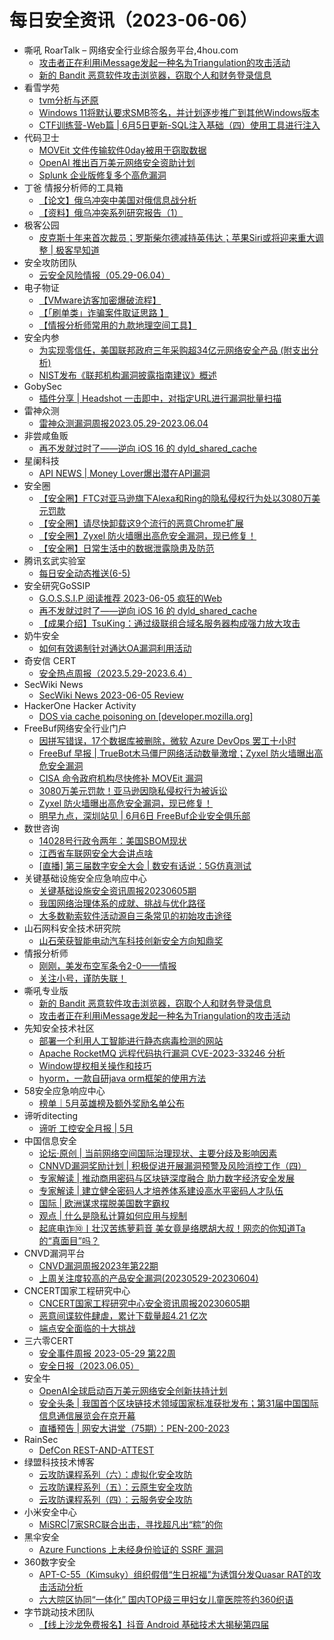 # 每日安全资讯（2023-06-06）

- 嘶吼 RoarTalk – 网络安全行业综合服务平台,4hou.com
  - [攻击者正在利用iMessage发起一种名为Triangulation的攻击活动](https://www.4hou.com/posts/xz1E)
  - [新的 Bandit 恶意软件攻击浏览器，窃取个人和财务登录信息](https://www.4hou.com/posts/po2m)
- 看雪学苑
  - [tvm分析与还原](https://mp.weixin.qq.com/s?__biz=MjM5NTc2MDYxMw==&mid=2458506045&idx=1&sn=be96acc1a2a8a141e81d83a89078c8f2&chksm=b18ee3b786f96aa1671a0da523ad84be5d9e58b6afe18ab3b36f89a120667df233b62b5c2162&scene=58&subscene=0#rd)
  - [Windows 11将默认要求SMB签名，并计划逐步推广到其他Windows版本](https://mp.weixin.qq.com/s?__biz=MjM5NTc2MDYxMw==&mid=2458506045&idx=2&sn=b126cce28653ec92499eb81377c8953b&chksm=b18ee3b786f96aa1e89f743f145a1bf5e47942da275dddb4fb61b70ffc05f40466df3523cccc&scene=58&subscene=0#rd)
  - [CTF训练营-Web篇 | 6月5日更新-SQL注入基础（四）使用工具进行注入](https://mp.weixin.qq.com/s?__biz=MjM5NTc2MDYxMw==&mid=2458506045&idx=3&sn=d7b4aa1ed37b039b3a82ad87ab890b27&chksm=b18ee3b786f96aa178f0d255c6eacdcdd6454e51c02a09dbf44bb42761c7b3875e8c15619b52&scene=58&subscene=0#rd)
- 代码卫士
  - [MOVEit 文件传输软件0day被用于窃取数据](https://mp.weixin.qq.com/s?__biz=MzI2NTg4OTc5Nw==&mid=2247516660&idx=1&sn=bb8f16701a800011a7e9bc8857cd59d2&chksm=ea94b09edde33988e2fee2cb9c23d0031149201a1722cfabc8899b76b31016a44a835836d8a9&scene=58&subscene=0#rd)
  - [OpenAI 推出百万美元网络安全资助计划](https://mp.weixin.qq.com/s?__biz=MzI2NTg4OTc5Nw==&mid=2247516660&idx=2&sn=839156f2f23ad17be391f34e3e061776&chksm=ea94b09edde339883eb1a5eafb1f46f62ae313cbb5a10d781ab1341edf4801c2db3d1cadafd1&scene=58&subscene=0#rd)
  - [Splunk 企业版修复多个高危漏洞](https://mp.weixin.qq.com/s?__biz=MzI2NTg4OTc5Nw==&mid=2247516660&idx=3&sn=50c590fbcde8660028cb962e1ee37397&chksm=ea94b09edde33988842895577616f04e287bb0a7c46caf92527cd2429f348583f32f77e7c6c9&scene=58&subscene=0#rd)
- 丁爸 情报分析师的工具箱
  - [【论文】俄乌冲突中美国对俄信息战分析](https://mp.weixin.qq.com/s?__biz=MzI2MTE0NTE3Mw==&mid=2651136714&idx=1&sn=31cb2607fefff2a0cc540a068f048fc2&chksm=f1af55f0c6d8dce6373d7873672eac6ae6e08d49e5f0e8dbb6cffd2b32147bcf83191cf522c0&scene=58&subscene=0#rd)
  - [【资料】俄乌冲突系列研究报告（1）](https://mp.weixin.qq.com/s?__biz=MzI2MTE0NTE3Mw==&mid=2651136714&idx=2&sn=0dcb7ea7baa74ba054b03ea83d2aaaf0&chksm=f1af55f0c6d8dce67aa5ce63eb71b88168356f6007be6ef9bf84beaefd71294625b481cbaa3a&scene=58&subscene=0#rd)
- 极客公园
  - [皮克斯十年来首次裁员；罗斯柴尔德减持英伟达；苹果Siri或将迎来重大调整 | 极客早知道](https://mp.weixin.qq.com/s?__biz=MTMwNDMwODQ0MQ==&mid=2652994753&idx=1&sn=9f8995db6e7875d0f69d10bac96aaf47&chksm=7e540177492388619fa202a77516797db3533f3417960662bb5b0040a9e7f65dc128de4bc35b&scene=58&subscene=0#rd)
- 安全攻防团队
  - [​云安全风险情报（05.29-06.04）](https://mp.weixin.qq.com/s?__biz=MzkzNTI4NjU1Mw==&mid=2247484238&idx=1&sn=daeff95eeb391504f54544d687da1282&chksm=c2b10138f5c6882e2c8132c9791d00fe0bb9b424aa31ce82ff71eea7e0336cd2b3ba0c483abb&scene=58&subscene=0#rd)
- 电子物证
  - [【VMware访客加密爆破流程】](https://mp.weixin.qq.com/s?__biz=MzAwNDcwMDgzMA==&mid=2651045656&idx=1&sn=46c2afa2ad093e37fb428d17fd09b771&chksm=80d0f0e9b7a779fffc56437fc54ea3d64c4788e0f6bc7439b7b91052a6897a76dc9f88c9c99f&scene=58&subscene=0#rd)
  - [【「刷单类」诈骗案件取证思路 】](https://mp.weixin.qq.com/s?__biz=MzAwNDcwMDgzMA==&mid=2651045656&idx=2&sn=6c8623d5a6a6bfe6899ad8da2ff8295c&chksm=80d0f0e9b7a779ff1f1facff249e920b81a36ceb3868d8f731cb4f308acb7fd0a091ff2188e1&scene=58&subscene=0#rd)
  - [【情报分析师常用的九款地理空间工具】](https://mp.weixin.qq.com/s?__biz=MzAwNDcwMDgzMA==&mid=2651045656&idx=3&sn=0611b2e3719eb2f870ce25a88baae796&chksm=80d0f0e9b7a779ffa4d2c5d660de959e54b02375de0a59c81a69c81fa3817fe4f519eb0ec384&scene=58&subscene=0#rd)
- 安全内参
  - [为实现零信任，美国联邦政府三年采购超34亿元网络安全产品 (附支出分析)](https://mp.weixin.qq.com/s?__biz=MzI4NDY2MDMwMw==&mid=2247508776&idx=1&sn=e89616eaf2a47c00d2d731f6dbc66899&chksm=ebfae408dc8d6d1e6601f30d627eeb5a6600d71b0bda73a0609f17c9a43b91bf606668a104fd&scene=58&subscene=0#rd)
  - [NIST发布《联邦机构漏洞披露指南建议》概述](https://mp.weixin.qq.com/s?__biz=MzI4NDY2MDMwMw==&mid=2247508776&idx=2&sn=9495bc8c7adadd8558fd1cabf57bdae7&chksm=ebfae408dc8d6d1e11c3e0c29506e39c020de81e8b7d661ec4392b9ff8223dede92023882903&scene=58&subscene=0#rd)
- GobySec
  - [插件分享 | Headshot ⼀击即中，对指定URL进行漏洞批量扫描](https://mp.weixin.qq.com/s?__biz=MzI4MzcwNTAzOQ==&mid=2247528693&idx=1&sn=6ade045bffc6e92ddc565c2d85332670&chksm=eb849b55dcf3124309380646766b6335752e451b00903f90738c7b25b11d6000fe02ceef04ae&scene=58&subscene=0#rd)
- 雷神众测
  - [雷神众测漏洞周报2023.05.29-2023.06.04](https://mp.weixin.qq.com/s?__biz=MzI0NzEwOTM0MA==&mid=2652502060&idx=1&sn=6929690d91581f8ab424c0004fea7d22&chksm=f2585b9fc52fd2890680143756ddb1b883c4b4e5cce096f91a49a6d0c21c2a5de33d0bae3396&scene=58&subscene=0#rd)
- 非尝咸鱼贩
  - [再不发就过时了——逆向 iOS 16 的 dyld_shared_cache](https://mp.weixin.qq.com/s?__biz=Mzk0NDE3MTkzNQ==&mid=2247484849&idx=1&sn=5bce36a46f47434ec07639d38d3a965c&chksm=c329fb41f45e725717b08c4c1f413a516cabfd24576cbf4a5b38d5d2e96f378c2774f6428915&scene=58&subscene=0#rd)
- 星阑科技
  - [API NEWS | Money Lover爆出潜在API漏洞](https://mp.weixin.qq.com/s?__biz=Mzg5NjEyMjA5OQ==&mid=2247497798&idx=1&sn=daf1fc65869ccd862c91e434ca16271b&chksm=c00755daf770dccced4def1e57cb98469665a2c1e19999249fe6f4a11e5ba20a8b60b8140d71&scene=58&subscene=0#rd)
- 安全圈
  - [【安全圈】FTC对亚马逊旗下Alexa和Ring的隐私侵权行为处以3080万美元罚款](https://mp.weixin.qq.com/s?__biz=MzIzMzE4NDU1OQ==&mid=2652036152&idx=1&sn=fbed0a60eb238b104bd801cec69ab1a7&chksm=f36ff078c418796e59a1e282261e12b35688f108509c06356a8444c4b842a2c29eafe898c1ed&scene=58&subscene=0#rd)
  - [【安全圈】请尽快卸载这9个流行的恶意Chrome扩展](https://mp.weixin.qq.com/s?__biz=MzIzMzE4NDU1OQ==&mid=2652036152&idx=2&sn=93234a58013112f3d3fe1a1356da1b5b&chksm=f36ff078c418796e2e4a25ae7e59d434b58cde16152752745f4b0362599226fc153a0a54b214&scene=58&subscene=0#rd)
  - [【安全圈】Zyxel 防火墙曝出高危安全漏洞，现已修复！](https://mp.weixin.qq.com/s?__biz=MzIzMzE4NDU1OQ==&mid=2652036152&idx=3&sn=9163239840bff6cae8450825d8a26a6d&chksm=f36ff078c418796ead7b5dfe1e8c586707324f762c313022db9846624693594c237f62eaa0d7&scene=58&subscene=0#rd)
  - [【安全圈】日常生活中的数据泄露隐患及防范](https://mp.weixin.qq.com/s?__biz=MzIzMzE4NDU1OQ==&mid=2652036152&idx=4&sn=98864bea203281487541f7420253b594&chksm=f36ff078c418796e3ca68cd15fce438b5166db003085e0650070921f256eb276fb3ce4d21418&scene=58&subscene=0#rd)
- 腾讯玄武实验室
  - [每日安全动态推送(6-5)](https://mp.weixin.qq.com/s?__biz=MzA5NDYyNDI0MA==&mid=2651959002&idx=1&sn=7d8c94798041361115c4095fda23a136&chksm=8baece45bcd9475376e675367e7a9198d133ae1bd2e2c0369734e471f68d7e3fe9ab12f26f30&scene=58&subscene=0#rd)
- 安全研究GoSSIP
  - [G.O.S.S.I.P 阅读推荐 2023-06-05 疯狂的Web](https://mp.weixin.qq.com/s?__biz=Mzg5ODUxMzg0Ng==&mid=2247495433&idx=1&sn=22121e325b4c6f49c3d23be509abdc0b&chksm=c063c1d0f71448c6c6c4ce53744e49b02b1eff2fe0e7084ed4c9a3a5744a943fdfe59639dea4&scene=58&subscene=0#rd)
  - [再不发就过时了——逆向 iOS 16 的 dyld_shared_cache](https://mp.weixin.qq.com/s?__biz=Mzg5ODUxMzg0Ng==&mid=2247495433&idx=2&sn=7108365a20b8bc2606e361e14d2fdf9c&chksm=c063c1d0f71448c6b7db272856fe15a6e934dfaa085ee7bf41c65cd38330d708cf1178d531d6&scene=58&subscene=0#rd)
  - [【成果介绍】TsuKing：通过级联组合域名服务器构成强力放大攻击](https://mp.weixin.qq.com/s?__biz=Mzg5ODUxMzg0Ng==&mid=2247495433&idx=3&sn=f04f4b53a3646fd28d11d633ed93f32e&chksm=c063c1d0f71448c6c199aa7049390c688fdc3f9a59988511f62966b7af584e284f82f9ef717e&scene=58&subscene=0#rd)
- 奶牛安全
  - [如何有效遏制针对通达OA漏洞利用活动](https://mp.weixin.qq.com/s?__biz=MzU4NjY0NTExNA==&mid=2247489533&idx=1&sn=907a9c32adbf3699efa7bfd7d1fb25ae&chksm=fdf97ce8ca8ef5fe204bd7d7218465b5acf993f9639b1227cfb82c59e57a4e031a745181a698&scene=58&subscene=0#rd)
- 奇安信 CERT
  - [安全热点周报（2023.5.29-2023.6.4）](https://mp.weixin.qq.com/s?__biz=MzU5NDgxODU1MQ==&mid=2247498732&idx=1&sn=524d45ada5eae434b064ee51fc25d730&chksm=fe79df74c90e566290a37269cd109d1991d6b8a6172460a68ad137f63c51ad786a883d7e7f7d&scene=58&subscene=0#rd)
- SecWiki News
  - [SecWiki News 2023-06-05 Review](http://www.sec-wiki.com/?2023-06-05)
- HackerOne Hacker Activity
  - [DOS via cache poisoning on [developer.mozilla.org]](https://hackerone.com/reports/1976449)
- FreeBuf网络安全行业门户
  - [因拼写错误，17个数据库被删除，微软 Azure DevOps 罢工十小时](https://www.freebuf.com/news/368550.html)
  - [FreeBuf 早报 | TrueBot木马僵尸网络活动数量激增；Zyxel 防火墙曝出高危安全漏洞](https://www.freebuf.com/news/368511.html)
  - [CISA 命令政府机构尽快修补 MOVEit 漏洞](https://www.freebuf.com/news/368491.html)
  - [3080万美元罚款！亚马逊因隐私侵权行为被诉讼](https://www.freebuf.com/news/368490.html)
  - [Zyxel 防火墙曝出高危安全漏洞，现已修复！](https://www.freebuf.com/news/368489.html)
  - [明早九点，深圳站见 | 6月6日 FreeBuf企业安全俱乐部](https://www.freebuf.com/fevents/368468.html)
- 数世咨询
  - [14028号行政令两年：美国SBOM现状](https://mp.weixin.qq.com/s?__biz=MzkxNzA3MTgyNg==&mid=2247498332&idx=1&sn=b2e0dec34baf81eaa319015f72bd0597&chksm=c14488e1f63301f7c7810df63217a3bb6c4a6e83350f7cf4cf7d626472632e50022535369bfe&scene=58&subscene=0#rd)
  - [江西省车联网安全大会讲点啥](https://mp.weixin.qq.com/s?__biz=MzkxNzA3MTgyNg==&mid=2247498332&idx=2&sn=1a88c88e3d984da6301863445e94d809&chksm=c14488e1f63301f719a0e7361456607817221904440628aa4abc3763fcb23699349c18cb6f8d&scene=58&subscene=0#rd)
  - [[直播] 第三届数字安全大会 | 数安有话说：5G仿真测试](https://mp.weixin.qq.com/s?__biz=MzkxNzA3MTgyNg==&mid=2247498332&idx=3&sn=9edb4eba61fe89911e92aaee97aaeef0&chksm=c14488e1f63301f754672528ac3b41f85a941469aa3eb60f13a3b4a8d3fef356823b6daf5697&scene=58&subscene=0#rd)
- 关键基础设施安全应急响应中心
  - [关键基础设施安全资讯周报20230605期](https://mp.weixin.qq.com/s?__biz=MzkyMzAwMDEyNg==&mid=2247537752&idx=1&sn=d0fae0daa41069f6f6ad3978f4b2b15e&chksm=c1e9d809f69e511f3f47ac6a4a55a05d7046ec5532a6e222108f7543f2dd6a63f08b113637aa&scene=58&subscene=0#rd)
  - [我国网络治理体系的成就、挑战与优化路径](https://mp.weixin.qq.com/s?__biz=MzkyMzAwMDEyNg==&mid=2247537752&idx=2&sn=c3316d48b82ad3045683fada89ec1124&chksm=c1e9d809f69e511f1ee4df685191f7e6b83bb264e0385fbb33bd425c421fb895f1d7059ce117&scene=58&subscene=0#rd)
  - [大多数勒索软件活动源自三条常见的初始攻击途径](https://mp.weixin.qq.com/s?__biz=MzkyMzAwMDEyNg==&mid=2247537752&idx=3&sn=f53f9b771063578e46b83cb71c23a780&chksm=c1e9d809f69e511f0c934016fd4edd77ffcef02ad6754d6939fccee70f0877f3bcfc61f3114b&scene=58&subscene=0#rd)
- 山石网科安全技术研究院
  - [山石荣获智能电动汽车科技创新安全方向知鼎奖](https://mp.weixin.qq.com/s?__biz=MzUzMDUxNTE1Mw==&mid=2247501359&idx=1&sn=536c2800d0c0a12e51dcf1fb41e72325&chksm=fa521391cd259a8787acdd5c829aa235275757bec715691092b631014079e42f2f1eb4256c3a&scene=58&subscene=0#rd)
- 情报分析师
  - [刚刚，美发布空军条令2-0——情报](https://mp.weixin.qq.com/s?__biz=MzA3Mjc1MTkwOA==&mid=2650531742&idx=1&sn=3754fc21c7f1864f952109217e17fe72&chksm=8716c9d5b06140c33343d16fbae39c1d4b8be82c730be8169e34a7cee11d9efbd7c841e5a951&scene=58&subscene=0#rd)
  - [关注小号，谨防失联！](https://mp.weixin.qq.com/s?__biz=MzA3Mjc1MTkwOA==&mid=2650531742&idx=2&sn=713f2317c1b0085e83bdeb7cdd982987&chksm=8716c9d5b06140c393f80dc01421f3eb01724b4db06d4daff108e393122a65cc7f1406e7aa09&scene=58&subscene=0#rd)
- 嘶吼专业版
  - [新的 Bandit 恶意软件攻击浏览器，窃取个人和财务登录信息](https://mp.weixin.qq.com/s?__biz=MzI0MDY1MDU4MQ==&mid=2247562228&idx=1&sn=263505a64e8c2939c3d382e07983c287&chksm=e91423cede63aad8f0657eb30f3544a169a5ffadfa5241902f2daf66e472c25990062495de4e&scene=58&subscene=0#rd)
  - [攻击者正在利用iMessage发起一种名为Triangulation的攻击活动](https://mp.weixin.qq.com/s?__biz=MzI0MDY1MDU4MQ==&mid=2247562228&idx=2&sn=9033ab379895b76975e7ff9be4a1e212&chksm=e91423cede63aad8cc60d9765d7a4c9653c61ff861552c8c1b376a377fb085e2cd528dc169f2&scene=58&subscene=0#rd)
- 先知安全技术社区
  - [部署一个利用人工智能进行静态病毒检测的网站](https://xz.aliyun.com/t/12590)
  - [Apache RocketMQ 远程代码执行漏洞 CVE-2023-33246 分析](https://xz.aliyun.com/t/12589)
  - [Window提权相关操作和技巧](https://xz.aliyun.com/t/12588)
  - [hyorm，一款自研java orm框架的使用方法](https://xz.aliyun.com/t/12587)
- 58安全应急响应中心
  - [榜单｜5月英雄榜及额外奖励名单公布](https://mp.weixin.qq.com/s?__biz=MzU4NTMzNjU4Mw==&mid=2247489895&idx=1&sn=abe5122198ded1ad681387c983e31b8b&chksm=fd8d4b0fcafac219fdbc9baa45c44c6565874a6f218b58135c86a14fdd860e5d30a9bc8bae80&scene=58&subscene=0#rd)
- 谛听ditecting
  - [谛听 工控安全月报 | 5月](https://mp.weixin.qq.com/s?__biz=MzU3MzQyOTU0Nw==&mid=2247489257&idx=1&sn=fb71f574b459855539d8fc906917f01e&chksm=fcc094adcbb71dbb5adc586900959f01638e8d8b59f8a7b3e77dfb368b1e155b40758000ba2c&scene=58&subscene=0#rd)
- 中国信息安全
  - [论坛·原创 | 当前网络空间国际治理现状、主要分歧及影响因素](https://mp.weixin.qq.com/s?__biz=MzA5MzE5MDAzOA==&mid=2664185600&idx=1&sn=c25261a45a5c8a0656f054f36ab3438f&chksm=8b593df9bc2eb4efe5defc4194ded13c9b3afa61c517c21f3aa42e2bea1c06559176fb4f2a66&scene=58&subscene=0#rd)
  - [CNNVD漏洞奖励计划 | 积极促进开展漏洞预警及风险消控工作（四）](https://mp.weixin.qq.com/s?__biz=MzA5MzE5MDAzOA==&mid=2664185600&idx=2&sn=01eeff48ab0ee85e4d02674ec543c7ca&chksm=8b593df9bc2eb4ef61e32fd797976961b17a1f07ac2baa8eaec2daa59645516de245b4dc5f47&scene=58&subscene=0#rd)
  - [专家解读 | 推动商用密码与区块链深度融合 助力数字经济安全发展](https://mp.weixin.qq.com/s?__biz=MzA5MzE5MDAzOA==&mid=2664185600&idx=3&sn=5ac20d1f5cc792c4f36badea48d29161&chksm=8b593df9bc2eb4efa53ff6d71106d3c1f1490ab60fc0da4b04a099aa7d4ffcdd619e2b0fe37e&scene=58&subscene=0#rd)
  - [专家解读 | 建立健全密码人才培养体系建设高水平密码人才队伍](https://mp.weixin.qq.com/s?__biz=MzA5MzE5MDAzOA==&mid=2664185600&idx=4&sn=ebe61cd391952a53edbe93ecd61d5c79&chksm=8b593df9bc2eb4ef87259206bc5e82412fbdf35591d0b52d4a7a2c3c7d91dc65ab0ec73c1a53&scene=58&subscene=0#rd)
  - [国际 | 欧洲谋求摆脱美国数字霸权](https://mp.weixin.qq.com/s?__biz=MzA5MzE5MDAzOA==&mid=2664185600&idx=5&sn=d2dc94f118e8cb8b962f39d74b6ad284&chksm=8b593df9bc2eb4ef088248ce14f9078ebb823e16fdb228c646115de6b4b91bf9ab6149601d86&scene=58&subscene=0#rd)
  - [观点 | 什么是隐私计算如何应用与规制](https://mp.weixin.qq.com/s?__biz=MzA5MzE5MDAzOA==&mid=2664185600&idx=6&sn=4ee6576fde9e31603605d47c4680440d&chksm=8b593df9bc2eb4ef23eebe47cc38d79797cfe2261ed90e352c0338a1ded25b8ba89f68598ecc&scene=58&subscene=0#rd)
  - [起底电诈⑩丨壮汉苦练萝莉音 美女竟是络腮胡大叔！网恋的你知道Ta的“真面目”吗？](https://mp.weixin.qq.com/s?__biz=MzA5MzE5MDAzOA==&mid=2664185600&idx=7&sn=1a849e7a226895c4a21f331c3ae2cab8&chksm=8b593df9bc2eb4efb4e47681d23a158f36eba47ad2293234e06cc904fa47bbe6bfe60c86a21d&scene=58&subscene=0#rd)
- CNVD漏洞平台
  - [CNVD漏洞周报2023年第22期](https://mp.weixin.qq.com/s?__biz=MzU3ODM2NTg2Mg==&mid=2247493425&idx=1&sn=406ab215c90ab5ba821c661849e7d7d4&chksm=fd74d7f8ca035eeece1684ce08d327d4c6d3e0a0774d06ea96473378d48e01f6fba54319f30a&scene=58&subscene=0#rd)
  - [上周关注度较高的产品安全漏洞(20230529-20230604)](https://mp.weixin.qq.com/s?__biz=MzU3ODM2NTg2Mg==&mid=2247493425&idx=2&sn=7da59f3af3a967322f4ac1c66ee5da15&chksm=fd74d7f8ca035eee1caa9a20e5351382d9c1e67949b5662adcca791a4cf466777ad7c20ea7bc&scene=58&subscene=0#rd)
- CNCERT国家工程研究中心
  - [CNCERT国家工程研究中心安全资讯周报20230605期](https://mp.weixin.qq.com/s?__biz=MzUzNDYxOTA1NA==&mid=2247537858&idx=1&sn=8c34c70e7dba4604241e405927a7f362&chksm=fa93e203cde46b15db2dbf44ef729f2a58e78d2ca89dac3c228ab135fe36226765be12815635&scene=58&subscene=0#rd)
  - [恶意间谍软件肆虐，累计下载量超4.21 亿次](https://mp.weixin.qq.com/s?__biz=MzUzNDYxOTA1NA==&mid=2247537858&idx=2&sn=675df5158fbfebfeeca519fd34ddee4b&chksm=fa93e203cde46b15cc8831c9d4274da3891db596ec07dfc570f16cf323c527f459d16ef0ed80&scene=58&subscene=0#rd)
  - [端点安全面临的十大挑战](https://mp.weixin.qq.com/s?__biz=MzUzNDYxOTA1NA==&mid=2247537858&idx=3&sn=92b4ee26fc362630086a5f530e1edc96&chksm=fa93e203cde46b158ab12a90264ce948d2aa799e5824128434c63be52e7ff81fc79e84f36455&scene=58&subscene=0#rd)
- 三六零CERT
  - [安全事件周报 2023-05-29 第22周](https://mp.weixin.qq.com/s?__biz=MzU5MjEzOTM3NA==&mid=2247492198&idx=1&sn=09cb9fee92e46d32d4e5b8a780a2d0cd&chksm=fe26e767c9516e7146a7d10de256f0f5298c79f6d8f11f48749508865e41469ee1f5aa3a001d&scene=58&subscene=0#rd)
  - [安全日报（2023.06.05）](https://mp.weixin.qq.com/s?__biz=MzU5MjEzOTM3NA==&mid=2247492198&idx=2&sn=b540006781dc694d3c68ead8cdca3daf&chksm=fe26e767c9516e715ea99a3cd60993e5184e8b93a49fb22164997e6631836800fb597d4cf57a&scene=58&subscene=0#rd)
- 安全牛
  - [OpenAI全球启动百万美元网络安全创新扶持计划](https://mp.weixin.qq.com/s?__biz=MjM5Njc3NjM4MA==&mid=2651124226&idx=1&sn=f1785456fd86159574d2adc924a544cd&chksm=bd1442d18a63cbc779331fac8e7ad3915aad65e1fe42a92c94e5ee5f2f58345ed72755762d36&scene=58&subscene=0#rd)
  - [安全头条 | 我国首个区块链技术领域国家标准获批发布；第31届中国国际信息通信展览会在京开幕](https://mp.weixin.qq.com/s?__biz=MjM5Njc3NjM4MA==&mid=2651124226&idx=2&sn=afa4f83a3290b4c816e258daaed4fe80&chksm=bd1442d18a63cbc765c734d17ae012ce7f8d3f100b9f7a7ddd42594b3517aa48b30d61901af5&scene=58&subscene=0#rd)
  - [直播预告 | 网安大讲堂（75期）：PEN-200-2023](https://mp.weixin.qq.com/s?__biz=MjM5Njc3NjM4MA==&mid=2651124226&idx=3&sn=869b1a635152cdfff24d8705458fa4f1&chksm=bd1442d18a63cbc70535a9444ee69e26b72ebb6bc1c168ae7bff52a164b7b2a67d5678e7560a&scene=58&subscene=0#rd)
- RainSec
  - [DefCon  REST-AND-ATTEST](https://mp.weixin.qq.com/s?__biz=Mzg3NzczOTA3OQ==&mid=2247485935&idx=1&sn=5aa99f2de3b4e4c8c53ff8515e84275a&chksm=cf1f24c7f868add1ce32170969a12439d1c6af7fbbe0d3f27143a7cd9720f340ec39bf6abc97&scene=58&subscene=0#rd)
- 绿盟科技技术博客
  - [云攻防课程系列（六）：虚拟化安全攻防](http://blog.nsfocus.net/virtual/)
  - [云攻防课程系列（五）：云原生安全攻防](http://blog.nsfocus.net/cloud-3/)
  - [云攻防课程系列（四）：云服务安全攻防](http://blog.nsfocus.net/cloudservice/)
- 小米安全中心
  - [MiSRC|7家SRC联合出击，寻找超凡出“粽”的你](https://mp.weixin.qq.com/s?__biz=MzI2NzI2OTExNA==&mid=2247514895&idx=1&sn=9ce7b4af6d8f374c7736185cca59954c&chksm=ea839d9addf4148c29282c732ea169177b9a26701f661f8f7f5adf3b066d1db219dcebbc6226&scene=58&subscene=0#rd)
- 黑伞安全
  - [Azure Functions 上未经身份验证的 SSRF 漏洞](https://mp.weixin.qq.com/s?__biz=MzU0MzkzOTYzOQ==&mid=2247487263&idx=1&sn=3bba56ec214c0123d4d8add0f4325e57&chksm=fb028247cc750b51f0899a6430cd5a51459a6af48305e106c11500ba95a4ff82fe37821c03aa&scene=58&subscene=0#rd)
- 360数字安全
  - [APT-C-55（Kimsuky）组织假借“生日祝福”为诱饵分发Quasar RAT的攻击活动分析](https://mp.weixin.qq.com/s?__biz=MzA4MTg0MDQ4Nw==&mid=2247561068&idx=1&sn=69f59cb9893e801d1cfada7aa4c289fd&chksm=9f8d7f64a8faf672efc1c02b3c8c94115a7feadcb72cf7090c6f57d2c9e9ee2ef30ad29848b7&scene=58&subscene=0#rd)
  - [六大院区协同“一体化”  国内TOP级三甲妇女儿童医院签约360织语](https://mp.weixin.qq.com/s?__biz=MzA4MTg0MDQ4Nw==&mid=2247561068&idx=2&sn=db4aed9e4cbe40cef5170aefe660cca5&chksm=9f8d7f64a8faf6726b8488a464a74e5c3c2bd6ec2831b36fed8069a558f222a56feba9d2fcd5&scene=58&subscene=0#rd)
- 字节跳动技术团队
  - [【线上沙龙免费报名】抖音 Android 基础技术大揭秘第四届](https://mp.weixin.qq.com/s?__biz=MzI1MzYzMjE0MQ==&mid=2247502971&idx=1&sn=2ee6aa4ee045f0a1b60297a889cf1b55&chksm=e9d30799dea48e8f9991f2fc73bc7189fff8787d2c94342d506984c3d80108dda2b8ee84b6f9&scene=58&subscene=0#rd)
